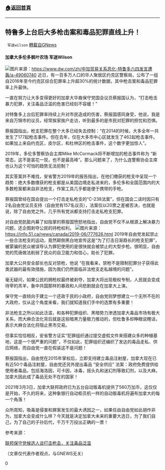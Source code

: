 ###  [:house:返回首頁](https://github.com/ourhimalayas/txt)
---


## 特鲁多上台后大多枪击案和毒品犯罪直线上升！
` 军迷wilson` [轉載自GNews](https://gnews.org/zh-hans/1544556/)

#### 加拿大多伦多枫叶农场 军迷Wilson
![](https://assets.gnews.org/wp-content/uploads/2021/09/截屏2021-09-20-上午11.57.09.png)图片来源：https://www.dw.com/zh/中加贸易关系恶化-特鲁多六四发言遭轰/a-49060740
近日，有一百多万人口的华人聚居区约克区警察局，公布了一组自2016年至今约克区综合犯罪率上升超30%的统计数据，其中枪击案和毒品犯罪率上升最快。

一直在努力让大多变得更好的加拿大华裔保守党国会议员蔡报国认为，“打击枪击暴力犯罪，关注毒品泛滥的危害已经刻不容缓！”

对特鲁多上台后犯罪率持续上升对市民造成的伤害，蔡报国感同身受，他说，我是来自万锦市的议员，经常挨家挨户走访，听到最多的是市民对犯罪的担忧和恐惧。

蔡报国指出，枪支犯罪在整个大多已经失去控制：“在2014的时候，大多全年一共发生了177起枪击事件。但在去年，仅在大多市中心区就发生了462起枪击事件。如果加上来自约克区，皮尔区，和杜林区的枪击事件，这个数字更加惊人”。

2019年，多伦多警察协会主席Mike McCormack将不断增加的枪击事件称为 “新常态，这不是昙花一现，也不是最高峰”。那么问题来了，为什么连警察协会主席也认为这个可怕的趋势无法扼制？

其实答案并不难找，安省警方2019年的报告指出，在他们缴获的枪支中呈现一个趋势：绝大多数缴获的枪支都是从美国边境走私进来的，多伦多和全国范围内的大多数枪案都来自非法枪支，作案工具几乎都是便于携带的手枪。

蔡报国曾经在国会提出一个打击走私枪支的“C-238法案”，但在国会二读时因只有2名自由党议员支持（自由党有157名议员），法案仅以20票之差被否决，也就是说，除了自由党之外，几乎所有党派都支持打击走私枪支犯罪。

对自由党肮脏内幕了如指掌的蔡报国愤怒地指出，自由党不仅不从根源上解决暴力问题，还企图剥夺公民的持枪权利。
![](https://info.51.ca/uploads/Image/2019/06/51_13362V45.jpeg)图片来源：https://info.51.ca/news/canada/2019-06/777626.html
2019年自由党发起禁止一些合法枪支的运动，竟然颠倒黑白地宣传这是“为了打击日渐趋长的枪支犯罪”，被蒙骗的民众被误导认为罪犯使用的是很快就会被禁止的大型步枪。很明显，自由党的荒唐做法削弱了民众的自卫能力和信心，助长了犯罪。

加拿大公共安全部长也反对禁枪，他说 “在我看来，禁枪不是限制犯罪分子获得此类武器的最有效措施，因为我们仍然面临非法枪支走私越境的问题”。

毫无疑问，如果公民的拥枪权最终被剥夺，加拿大将出现极权专制，人民就会变成待宰的羔羊，象中共国那样的暴政和人间悲剧就会在加拿大上演。

保守党一直倾向于建立一个还政于民的小政府，自由党则梦想建立一个无所不在的大政府，仅从这个角度来看，我们就知道我们手中的选票有多重要！

非法枪支之所以如此泛滥，和各种犯罪组织、黑暗势力渗透加拿大毒品市场有极大关系，而大麻合法化背后就是这些暗黑力量极力推动的，但杜鲁多却睁眼说瞎话，表示大麻合法化将阻止黑市交易。

但事实恰恰相反，安省警方证实“犯罪组织通过提交虚假文件来搭建众多的种植基地，这是一个很严重的问题”，不仅如此，犯罪组织还编织了发达的毒品走私、供应网络，而自由党一直在假装这不是问题！

蔡报国指出，自由党在2015年掌权后，立即支持建立毒品注射屋，加拿大现在已有近50个毒品注射屋，自由党还另外提出毒品 “安全供应” 法案：政府免费提供给使用者毒品，包括海洛因，可卡因，冰毒，摇头丸和迷幻剂等致幻剂，以及大麻。加拿大因此成了毒品无处不在的国家！

2021年3月3日，加拿大联邦政府已为五台自动贩毒机提供了560万加币，这仅仅是开始，不久的将来，这种象银行自动柜员机一样的自动贩毒机将遍布加拿大的每一个角落！

众所周知，吸毒是侵害和罪案发生的最大诱因之一，如果任由自由党如此胡作非为，加拿大会变成什么样？今天就是决定加拿大未来的重要大选日，为了我们自己，为了自己的子孙后代，千万千万投出正确的一票！

参考来源：

[联邦保守党候选人谈打击枪击，关注毒品泛滥](https://info.51.ca/news/canada/2021-09/1030661.html)

（文章仅代表作者观点，与GNEWS无关）

0
